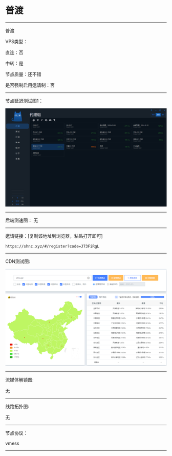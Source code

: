 # 普渡

-------------------------

普渡

VPS类型：

直连：否

中转：是

节点质量：还不错

是否强制启用邀请制：否

-------------------------

节点延迟测试图1：

![image](https://github.com/kexue-aihao/Airport-Shopping-Guide/blob/master/Picture/%E6%99%AE%E6%B8%A1/%E6%99%AE%E6%B8%A1%E8%8A%82%E7%82%B9%E5%BB%B6%E8%BF%9F%E6%B5%8B%E8%AF%95%E5%9B%BE.png?raw=true)

-------------------------

后端测速图：
无

-------------------------

邀请链接：[复制该地址到浏览器，粘贴打开即可]

    https://shnc.xyz/#/register?code=J73FiRgL

-------------------------

 CDN测试图:

![image](https://github.com/kexue-aihao/Airport-Shopping-Guide/blob/master/Picture/%E6%99%AE%E6%B8%A1/%E6%99%AE%E6%B8%A1cdn%E6%B5%8B%E8%AF%95%E5%9B%BE.png?raw=true)

-------------------------

流媒体解锁图:

无

-------------------------

线路拓扑图:
    
无

-------------------------

节点协议：

vmess

-------------------------
